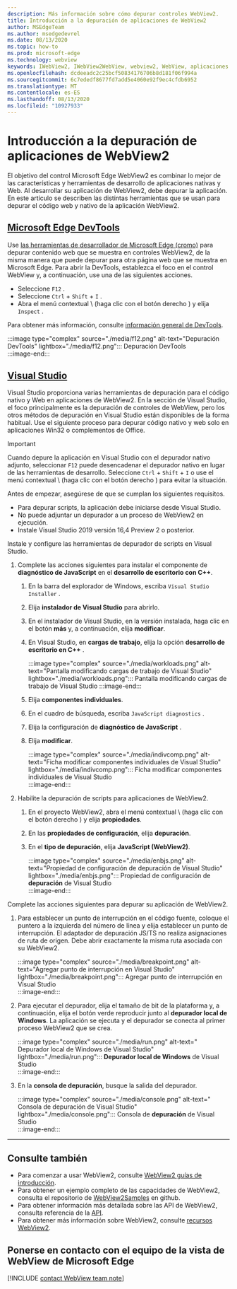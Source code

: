 ```yaml
---
description: Más información sobre cómo depurar controles WebView2.
title: Introducción a la depuración de aplicaciones de WebView2
author: MSEdgeTeam
ms.author: msedgedevrel
ms.date: 08/13/2020
ms.topic: how-to
ms.prod: microsoft-edge
ms.technology: webview
keywords: IWebView2, IWebView2WebView, webview2, WebView, aplicaciones Win32, Win32, Edge, ICoreWebView2, ICoreWebView2Host, control de explorador, HTML Edge
ms.openlocfilehash: dcdeeadc2c25bcf50834176706b8d181f06f994a
ms.sourcegitcommit: 6c7ededf8677fd7add5e4060e92f9ec4cfdb6952
ms.translationtype: MT
ms.contentlocale: es-ES
ms.lasthandoff: 08/13/2020
ms.locfileid: "10927933"
---
```

# Introducción a la depuración de aplicaciones de WebView2  

El objetivo del control Microsoft Edge WebView2 es combinar lo mejor de las características y herramientas de desarrollo de aplicaciones nativas y Web.  Al desarrollar su aplicación de WebView2, debe depurar la aplicación.  En este artículo se describen las distintas herramientas que se usan para depurar el código web y nativo de la aplicación WebView2.  

## [Microsoft Edge DevTools](#tab/devtools)  

Use [las herramientas de desarrollador de Microsoft Edge (cromo)][DevtoolsGuideChromiumMain] para depurar contenido web que se muestra en controles WebView2, de la misma manera que puede depurar para otra página web que se muestra en Microsoft Edge.  Para abrir la DevTools, establezca el foco en el control WebView y, a continuación, use una de las siguientes acciones.  

*   Seleccione `F12` .  
*   Seleccione `Ctrl` + `Shift` + `I` .  
*   Abra el menú contextual \ (haga clic con el botón derecho \) y elija `Inspect` .  

Para obtener más información, consulte [información general de DevTools][DevtoolsGuideChromiumMain].  

:::image type="complex" source="./media/f12.png" alt-text="Depuración DevTools" lightbox="./media/f12.png":::
   Depuración DevTools  
:::image-end:::  

## [Visual Studio](#tab/visualstudio)  

Visual Studio proporciona varias herramientas de depuración para el código nativo y Web en aplicaciones de WebView2.  En la sección de Visual Studio, el foco principalmente es la depuración de controles de WebView, pero los otros métodos de depuración en Visual Studio están disponibles de la forma habitual.  Use el siguiente proceso para depurar código nativo y web solo en aplicaciones Win32 o complementos de Office.  

> [!IMPORTANT]
> Cuando depure la aplicación en Visual Studio con el depurador nativo adjunto, seleccionar `F12` puede desencadenar el depurador nativo en lugar de las herramientas de desarrollo.  Seleccione `Ctrl` + `Shift` + `I` o use el menú contextual \ (haga clic con el botón derecho \) para evitar la situación.  

Antes de empezar, asegúrese de que se cumplan los siguientes requisitos.  

*   Para depurar scripts, la aplicación debe iniciarse desde Visual Studio.  
*   No puede adjuntar un depurador a un proceso de WebView2 en ejecución.  
*   Instale Visual Studio 2019 versión 16,4 Preview 2 o posterior.  

Instale y configure las herramientas de depurador de scripts en Visual Studio.  

1.  Complete las acciones siguientes para instalar el componente de **diagnóstico de JavaScript** en el **desarrollo de escritorio con C++**.  

    1. En la barra del explorador de Windows, escriba `Visual Studio Installer` .  
    1. Elija **instalador de Visual Studio** para abrirlo.  
    1. En el instalador de Visual Studio, en la versión instalada, haga clic en el botón **más** y, a continuación, elija **modificar**.  
    1. En Visual Studio, en **cargas de trabajo**, elija la opción **desarrollo de escritorio en C++** .  
        
        :::image type="complex" source="./media/workloads.png" alt-text="Pantalla modificando cargas de trabajo de Visual Studio" lightbox="./media/workloads.png":::
            Pantalla modificando cargas de trabajo de Visual Studio :::image-end:::  
        
    1.  Elija **componentes individuales**.  
    1.  En el cuadro de búsqueda, escriba `JavaScript diagnostics` .  
    1.  Elija la configuración de **diagnóstico de JavaScript** .  
    1.  Elija **modificar**. 
        
        :::image type="complex" source="./media/indivcomp.png" alt-text="Ficha modificar componentes individuales de Visual Studio" lightbox="./media/indivcomp.png":::
           Ficha modificar componentes individuales de Visual Studio  
        :::image-end:::  
        
1.  Habilite la depuración de scripts para aplicaciones de WebView2.  
    1.  En el proyecto WebView2, abra el menú contextual \ (haga clic con el botón derecho \) y elija **propiedades**.  
    1.  En las **propiedades de configuración**, elija **depuración**.  
    1.  En el **tipo de depuración**, elija **JavaScript (WebView2)**.  
        
        :::image type="complex" source="./media/enbjs.png" alt-text="Propiedad de configuración de depuración de Visual Studio" lightbox="./media/enbjs.png":::
           Propiedad de configuración de **depuración** de Visual Studio  
        :::image-end:::  
        
Complete las acciones siguientes para depurar su aplicación de WebView2.  

1.  Para establecer un punto de interrupción en el código fuente, coloque el puntero a la izquierda del número de línea y elija establecer un punto de interrupción.  El adaptador de depuración JS/TS no realiza asignaciones de ruta de origen.  Debe abrir exactamente la misma ruta asociada con su WebView2.  
    
    :::image type="complex" source="./media/breakpoint.png" alt-text="Agregar punto de interrupción en Visual Studio" lightbox="./media/breakpoint.png"::: 
       Agregar punto de interrupción en Visual Studio  
    :::image-end:::  
    
1.  Para ejecutar el depurador, elija el tamaño de bit de la plataforma y, a continuación, elija el botón verde reproducir junto al **depurador local de Windows**.  La aplicación se ejecuta y el depurador se conecta al primer proceso WebView2 que se crea.  
    
    :::image type="complex" source="./media/run.png" alt-text=" Depurador local de Windows de Visual Studio" lightbox="./media/run.png"::: 
       **Depurador local de Windows** de Visual Studio  
    :::image-end:::  
    
1.  En la **consola de depuración**, busque la salida del depurador.  
    
    :::image type="complex" source="./media/console.png" alt-text=" Consola de depuración de Visual Studio" lightbox="./media/console.png"::: 
       Consola de **depuración** de Visual Studio  
    :::image-end:::  
    
* * *  

## Consulte también  

*   Para comenzar a usar WebView2, consulte [WebView2 guías de introducción][Webview2MainGettingStarted].  
*   Para obtener un ejemplo completo de las capacidades de WebView2, consulta el repositorio de [WebView2Samples][GithubMicrosoftedgeWebview2samples] en github.
*   Para obtener información más detallada sobre las API de WebView2, consulta referencia de la [API][Webview2ApiReference].
*   Para obtener más información sobre WebView2, consulte [recursos WebView2][Webview2MainNextSteps].

## Ponerse en contacto con el equipo de la vista de WebView de Microsoft Edge  

[!INCLUDE [contact WebView team note](../includes/contact-webview-team-note.md)]  

<!-- links -->  

[DevtoolsGuideChromiumMain]: ../../devtools-guide-chromium.md "Herramientas para desarrolladores de Microsoft Edge (cromo)"  

[Webview2ReferenceDotnet09515MicrosoftWebWebview2CoreCorewebview2environmentoptionsAdditionalbrowserarguments]: ../reference/dotnet/0-9-515/microsoft-web-webview2-core-corewebview2environmentoptions.md#additionalbrowserarguments "AdditionalBrowserArguments-0.9.515-Microsoft. Web. WebView2. Core. CoreWebView2EnvironmentOptions clase | Microsoft docs"  
[Webview2ReferenceWin3209538Webview2IdlParameters]: ../reference/win32/0-9-538/webview2-idl.md#createcorewebview2environment  "CreateCoreWebView2Environment-Globals | Microsoft docs"  
[Webview2ApiReference]: ../webview2-api-reference.md "Referencia de la API de Microsoft Edge WebView2 | Microsoft docs"  
[Webview2MainNextSteps]: ../index.md#next-steps "Pasos siguientes: Introducción a Microsoft Edge WebView2 (versión preliminar) | Microsoft docs"  
[Webview2MainGettingStarted]: ../index.md#getting-started "Introducción: Introducción a Microsoft Edge WebView2 (versión preliminar) | Microsoft docs"  

[GithubMicrosoftedgeWebviewfeedbackMain]: https://github.com/MicrosoftEdge/WebViewFeedback "Comentarios de WebView: MicrosoftEdge/WebViewFeedback | GitHub"  
[GithubMicrosoftedgeWebview2samples]: https://github.com/MicrosoftEdge/WebView2Samples "Ejemplos de WebView2: MicrosoftEdge/WebView2Samples | GitHub"  

[GithubMicrosoftVscodeJSDebugWhatsNew]: https://github.com/microsoft/vscode-js-debug#whats-new "¿Qué novedades hay? -Depurador de JavaScript para Visual Studio Code-Microsoft/vscode-JS-Debug | GitHub"  

[GithubMicrosoftVscodeEdgeDebug2ReadmeChromiumWebviewApplications]: https://github.com/microsoft/vscode-edge-debug2/blob/master/README.md#microsoft-edge-chromium-webview-applications "Aplicaciones de WebView de Microsoft Edge (cromo): depurador de código de Visual Studio para Microsoft Edge-Microsoft/vscode-Edge-debug2 | GitHub"  
